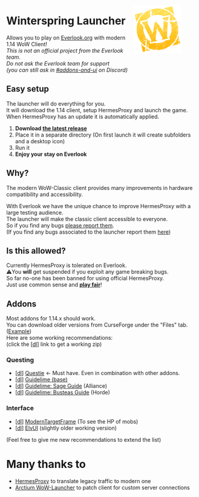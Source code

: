 <figure>
    <img align="right" src="./launcher-icon.png" alt="icon">
</figure>

# Winterspring Launcher
Allows you to play on [Everlook.org](https://everlook.org/) with modern 1.14 WoW Client!  
_This is not an official project from the Everlook team._  
_Do not ask the Everlook team for support_  
_(you can still ask in [#addons-and-ui](https://discord.com/channels/973529971740008448/983067524797177996) on Discord)_ 

## Easy setup
The launcher will do everything for you.  
It will download the 1.14 client, setup HermesProxy and launch the game.  
When HermesProxy has an update it is automatically applied.

1. **Download [the latest release](https://github.com/0blu/EverlookClassicLauncher/releases)**
2. Place it in a separate directory (On first launch it will create subfolders and a desktop icon)
3. Run it
4. **Enjoy your stay on Everlook**

## Why?
The modern WoW-Classic client provides many improvements in hardware compatibility and accessibility.

With Everlook we have the unique chance to improve HermesProxy with a large testing audience.   
The launcher will make the classic client accessible to everyone.  
So if you find any bugs [please report them](https://github.com/WowLegacyCore/HermesProxy/issues/new/choose).  
(If you find any bugs associated to the launcher report them [here](https://github.com/0blu/MoltenCoreLauncher/issues))

## Is this allowed?
Currently HermesProxy is tolerated on Everlook.  
⚠️You **will** get suspended if you exploit any game breaking bugs.  
So far no-one has been banned for using official HermesProxy.  
Just use common sense and <u>**play fair**</u>!

## Addons
Most addons for 1.14.x should work.  
You can download older versions from CurseForge under the "Files" tab. ([Example](https://www.curseforge.com/wow/addons/questie/files/all?filter-game-version=2020709689%3A9094))  
Here are some working recommendations:  
(click the [[dl](#)] link to get a working zip)
### Questing
- [[dl](https://www.curseforge.com/wow/addons/questie/download/3519759)] [Questie](https://www.curseforge.com/wow/addons/questie) <- Must have. Even in combination with other addons.
- [[dl](https://www.curseforge.com/wow/addons/guidelime/download/4026001)] [Guidelime (base)](https://www.curseforge.com/wow/addons/guidelime)
- [[dl](https://www.curseforge.com/wow/addons/guidelime_sage/download/3810259)] [Guidelime: Sage Guide](https://www.curseforge.com/wow/addons/guidelime_sage) (Alliance)
- [[dl](https://www.curseforge.com/wow/addons/guidelime-busteas-1-60-leveling/download/3521451)] [Guidelime: Busteas Guide](https://www.curseforge.com/wow/addons/guidelime-busteas-1-60-leveling) (Horde)

### Interface
- [[dl](https://www.curseforge.com/wow/addons/modern-targetframe/download/4024275)] [ModernTargetFrame](https://www.curseforge.com/wow/addons/modern-targetframe) (To see the HP of mobs)
- [[dl](https://github.com/tukui-org/ElvUI/archive/refs/tags/v1.48-classic.zip)] [ElvUI](https://github.com/tukui-org/ElvUI/releases/tag/v1.48-classic) (slightly older working version)

(Feel free to give me new recommendations to extend the list)

# Many thanks to
- [HermesProxy](https://github.com/WowLegacyCore/HermesProxy) to translate legacy traffic to modern one
- [Arctium WoW-Launcher](https://github.com/Arctium/WoW-Launcher) to patch client for custom server connections
